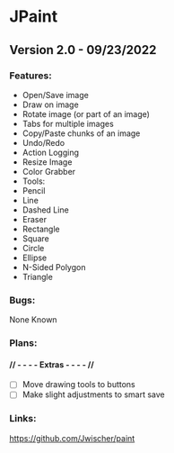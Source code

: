 # JPaint

## Version 2.0 - 09/23/2022

### Features:

- Open/Save image
- Draw on image
- Rotate image (or part of an image)
- Tabs for multiple images
- Copy/Paste chunks of an image
- Undo/Redo
- Action Logging
- Resize Image
- Color Grabber
- Tools:
-	Pencil
-	Line
-	Dashed Line
-	Eraser
-	Rectangle
-	Square
-	Circle
-	Ellipse
-	N-Sided Polygon
-	Triangle

### Bugs:

None Known
  
  
### Plans:

#### // - - - - Extras - - - - //
- [ ] Move drawing tools to buttons
- [ ] Make slight adjustments to smart save

### Links:

https://github.com/Jwischer/paint
